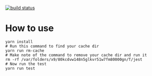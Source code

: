 
[![build status](https://travis-ci.org/jonaskello/ts-jest-coverage-repro.svg?branch=master)](https://travis-ci.org/jonaskello/ts-jest-coverage-repro)

# How to use

```
yarn install
# Run this command to find your cache dir
yarn run rm-cache
# Make note of the command to remove your cache dir and run it
rm -rf /var/folders/x9/80kcdvw148n5glkvr51w7fm80000gn/T/jest
# Now run the test
yarn run test
```
